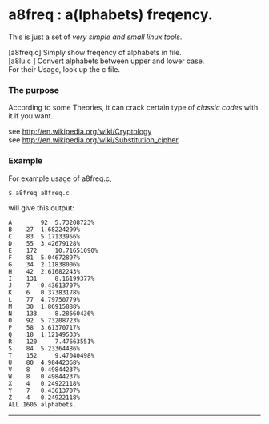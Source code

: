 # a8freq : a(lphabets) freqency.
This is just a set of *very simple and small linux tools*.  

[a8freq.c] Simply show freqency of alphabets in file.  
[a8lu.c  ] Convert alphabets between upper and lower case.  
For their Usage, look up the c file.  
  
### The purpose
According to some Theories, it can crack certain type of *classic codes* with it if you want.  

see http://en.wikipedia.org/wiki/Cryptology  
see http://en.wikipedia.org/wiki/Substitution_cipher  

### Example  
For example usage of a8freq.c,
```
$ a8freq a8freq.c
```
will give this output:
```
A        92	 5.73208723% 
B	 27	 1.68224299% 
C	 83	 5.17133956% 
D	 55	 3.42679128% 
E	 172	 10.71651090% 
F	 81	 5.04672897%  
G	 34	 2.11838006% 
H	 42	 2.61682243% 
I	 131	 8.16199377% 
J	 7	 0.43613707% 
K	 6	 0.37383178% 
L	 77	 4.79750779% 
M	 30	 1.86915888% 
N	 133	 8.28660436% 
O	 92	 5.73208723% 
P	 58	 3.61370717% 
Q	 18	 1.12149533% 
R	 120	 7.47663551% 
S	 84	 5.23364486% 
T	 152	 9.47040498% 
U	 80	 4.98442368% 
V	 8	 0.49844237% 
W	 8	 0.49844237% 
X	 4	 0.24922118% 
Y	 7	 0.43613707% 
Z	 4	 0.24922118% 
ALL 1605 alphabets.
```
  
---

